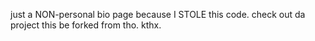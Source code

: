 just a NON-personal bio page because I STOLE this code. check out da project this be forked from tho. kthx. 
